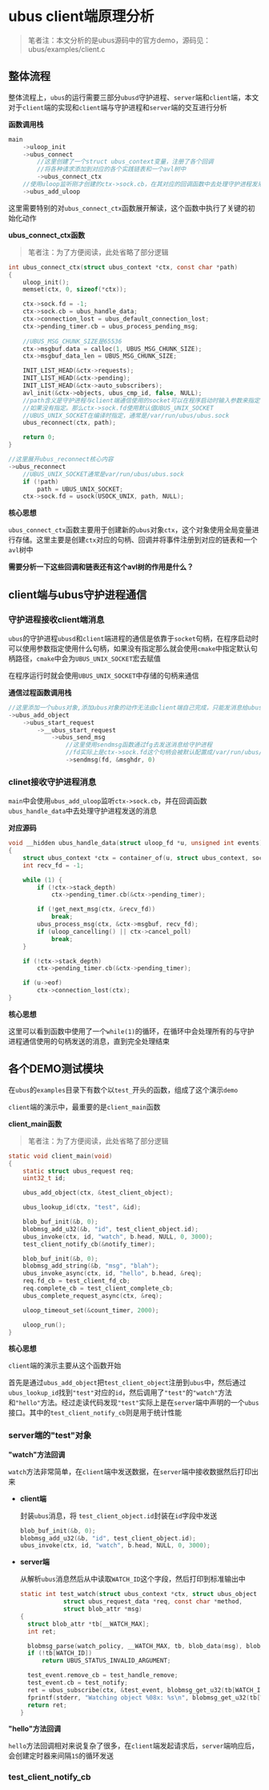 # ubus client端原理分析

> 笔者注：本文分析的是ubus源码中的官方demo，源码见：ubus/examples/client.c



## 整体流程

整体流程上，`ubus`的运行需要三部分`ubusd`守护进程、`server`端和`client`端，本文对于`client`端的实现和`client`端与守护进程和`server`端的交互进行分析

**函数调用栈**

```c
main
    ->uloop_init
    ->ubus_connect
    	//这里创建了一个struct ubus_context变量，注册了各个回调
    	//将各种请求添加到对应的各个实践链表和一个avl树中
        ->ubus_connect_ctx
    //使用uloop监听刚才创建的ctx->sock.cb，在其对应的回调函数中去处理守护进程发来的消息
    ->ubus_add_uloop
```

这里需要特别的对`ubus_connect_ctx`函数展开解读，这个函数中执行了关键的初始化动作



**ubus_connect_ctx函数**

> 笔者注：为了方便阅读，此处省略了部分逻辑

```c
int ubus_connect_ctx(struct ubus_context *ctx, const char *path)
{
	uloop_init();
	memset(ctx, 0, sizeof(*ctx));

	ctx->sock.fd = -1;
	ctx->sock.cb = ubus_handle_data;
	ctx->connection_lost = ubus_default_connection_lost;
	ctx->pending_timer.cb = ubus_process_pending_msg;
	
    //UBUS_MSG_CHUNK_SIZE是65536
	ctx->msgbuf.data = calloc(1, UBUS_MSG_CHUNK_SIZE);
	ctx->msgbuf_data_len = UBUS_MSG_CHUNK_SIZE;

	INIT_LIST_HEAD(&ctx->requests);
	INIT_LIST_HEAD(&ctx->pending);
	INIT_LIST_HEAD(&ctx->auto_subscribers);
	avl_init(&ctx->objects, ubus_cmp_id, false, NULL);
    //path含义是守护进程与client端通信使用的socket可以在程序启动时输入参数来指定
    //如果没有指定。那么ctx->sock.fd使用默认值UBUS_UNIX_SOCKET
    //UBUS_UNIX_SOCKET在编译时指定，通常是/var/run/ubus/ubus.sock
	ubus_reconnect(ctx, path);

	return 0;
}

//这里展开ubus_reconnect核心内容
->ubus_reconnect
    //UBUS_UNIX_SOCKET通常是var/run/ubus/ubus.sock
    if (!path)
        path = UBUS_UNIX_SOCKET;
	ctx->sock.fd = usock(USOCK_UNIX, path, NULL);
```

**核心思想**

`ubus_connect_ctx`函数主要用于创建新的`ubus`对象`ctx`，这个对象使用全局变量进行存储。这里主要是创建`ctx`对应的句柄、回调并将事件注册到对应的链表和一个`avl`树中

**需要分析一下这些回调和链表还有这个avl树的作用是什么？**



## client端与ubus守护进程通信

### 守护进程接收client端消息

`ubus`的守护进程`ubusd`和`client`端进程的通信是依靠于`socket`句柄，在程序启动时可以使用参数指定使用什么句柄，如果没有指定那么就会使用`cmake`中指定默认句柄路径，`cmake`中会为`UBUS_UNIX_SOCKET`宏去赋值

在程序运行时就会使用`UBUS_UNIX_SOCKET`中存储的句柄来通信

**通信过程函数调用栈**

```c
//这里添加一个ubus对象,添加ubus对象的动作无法由client端自己完成，只能发消息给ubusd守护进程
->ubus_add_object
    ->ubus_start_request
        ->__ubus_start_request
            ->ubus_send_msg
    			//这里使用sendmsg函数通过fg去发送消息给守护进程
    			//fd实际上是ctx->sock.fd这个句柄会被默认配置成/var/run/ubus/ubus.sock
    			->sendmsg(fd, &msghdr, 0)
```



### clinet接收守护进程消息

`main`中会使用`ubus_add_uloop`监听`ctx->sock.cb`，并在回调函数`ubus_handle_data`中去处理守护进程发送的消息

**对应源码**

```c
void __hidden ubus_handle_data(struct uloop_fd *u, unsigned int events)
{
	struct ubus_context *ctx = container_of(u, struct ubus_context, sock);
	int recv_fd = -1;

	while (1) {
		if (!ctx->stack_depth)
			ctx->pending_timer.cb(&ctx->pending_timer);

		if (!get_next_msg(ctx, &recv_fd))
			break;
		ubus_process_msg(ctx, &ctx->msgbuf, recv_fd);
		if (uloop_cancelling() || ctx->cancel_poll)
			break;
	}

	if (!ctx->stack_depth)
		ctx->pending_timer.cb(&ctx->pending_timer);

	if (u->eof)
		ctx->connection_lost(ctx);
}
```

**核心思想**

这里可以看到函数中使用了一个`while(1)`的循环，在循环中会处理所有的与守护进程通信使用的句柄发送的消息，直到完全处理结束



## 各个DEMO测试模块

在`ubus`的`examples`目录下有数个以`test_`开头的函数，组成了这个演示`demo`

`client`端的演示中，最重要的是`client_main`函数



**client_main函数**

> 笔者注：为了方便阅读，此处省略了部分逻辑

```c
static void client_main(void)
{
	static struct ubus_request req;
	uint32_t id;

    ubus_add_object(ctx, &test_client_object);

	ubus_lookup_id(ctx, "test", &id);

	blob_buf_init(&b, 0);
	blobmsg_add_u32(&b, "id", test_client_object.id);
	ubus_invoke(ctx, id, "watch", b.head, NULL, 0, 3000);
	test_client_notify_cb(&notify_timer);

	blob_buf_init(&b, 0);
	blobmsg_add_string(&b, "msg", "blah");
	ubus_invoke_async(ctx, id, "hello", b.head, &req);
	req.fd_cb = test_client_fd_cb;
	req.complete_cb = test_client_complete_cb;
	ubus_complete_request_async(ctx, &req);

	uloop_timeout_set(&count_timer, 2000);

	uloop_run();
}
```

**核心思想**

`client`端的演示主要从这个函数开始

首先是通过`ubus_add_object`把`test_client_object`注册到`ubus`中，然后通过`ubus_lookup_id`找到`"test"`对应的`id`，然后调用了`"test"`的`"watch"`方法和`"hello"`方法。经过走读代码发现`"test"`实际上是在`server`端中声明的一个`ubus`接口。其中的`test_client_notify_cb`则是用于统计性能



### server端的"test"对象

**"watch"方法回调**

`watch`方法非常简单，在`client`端中发送数据，在`server`端中接收数据然后打印出来

* **client端**

  封装`ubus`消息，将 `test_client_object.id`封装在`id`字段中发送

  ```c
  blob_buf_init(&b, 0);
  blobmsg_add_u32(&b, "id", test_client_object.id);
  ubus_invoke(ctx, id, "watch", b.head, NULL, 0, 3000);
  ```

* **server端**

  从解析`ubus`消息然后从中读取`WATCH_ID`这个字段，然后打印到标准输出中

  ```c
  static int test_watch(struct ubus_context *ctx, struct ubus_object *obj,
  		      struct ubus_request_data *req, const char *method,
  		      struct blob_attr *msg)
  {
  	struct blob_attr *tb[__WATCH_MAX];
  	int ret;
  
  	blobmsg_parse(watch_policy, __WATCH_MAX, tb, blob_data(msg), blob_len(msg));
  	if (!tb[WATCH_ID])
  		return UBUS_STATUS_INVALID_ARGUMENT;
  
  	test_event.remove_cb = test_handle_remove;
  	test_event.cb = test_notify;
  	ret = ubus_subscribe(ctx, &test_event, blobmsg_get_u32(tb[WATCH_ID]));
  	fprintf(stderr, "Watching object %08x: %s\n", blobmsg_get_u32(tb[WATCH_ID]), ubus_strerror(ret));
  	return ret;
  }
  ```



**"hello"方法回调**

`hello`方法回调相对来说复杂了很多，在`client`端发起请求后，`server`端响应后，会创建定时器来间隔`1S`的循环发送



### test_client_notify_cb